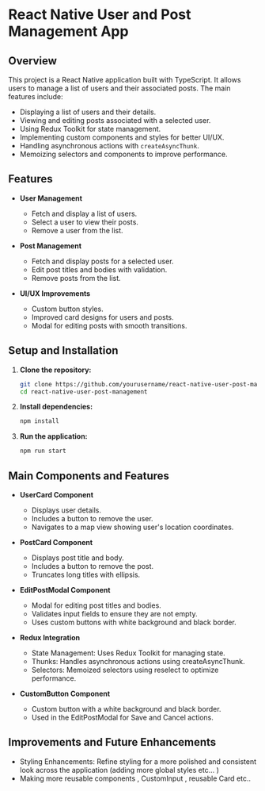 # React Native User and Post Management App

## Overview

This project is a React Native application built with TypeScript. It allows users to manage a list of users and their associated posts. The main features include:

- Displaying a list of users and their details.
- Viewing and editing posts associated with a selected user.
- Using Redux Toolkit for state management.
- Implementing custom components and styles for better UI/UX.
- Handling asynchronous actions with `createAsyncThunk`.
- Memoizing selectors and components to improve performance.

## Features

- **User Management**
  - Fetch and display a list of users.
  - Select a user to view their posts.
  - Remove a user from the list.

- **Post Management**
  - Fetch and display posts for a selected user.
  - Edit post titles and bodies with validation.
  - Remove posts from the list.

- **UI/UX Improvements**
  - Custom button styles.
  - Improved card designs for users and posts.
  - Modal for editing posts with smooth transitions.

## Setup and Installation

1. **Clone the repository:**
   ```sh
   git clone https://github.com/yourusername/react-native-user-post-management.git
   cd react-native-user-post-management

2. **Install dependencies:**
   ```sh
   npm install

3. **Run the application:**
   ```sh
   npm run start

## Main Components and Features

- **UserCard Component**
  - Displays user details.
  - Includes a button to remove the user.
  - Navigates to a map view showing user's location coordinates.

- **PostCard Component**
  - Displays post title and body.
  - Includes a button to remove the post.
  - Truncates long titles with ellipsis.
    
- **EditPostModal Component**
  - Modal for editing post titles and bodies.
  - Validates input fields to ensure they are not empty.
  - Uses custom buttons with white background and black border.

- **Redux Integration**
  - State Management: Uses Redux Toolkit for managing state.
  - Thunks: Handles asynchronous actions using createAsyncThunk.
  - Selectors: Memoized selectors using reselect to optimize performance.

- **CustomButton Component**
  - Custom button with a white background and black border.
  - Used in the EditPostModal for Save and Cancel actions.


## Improvements and Future Enhancements
   - Styling Enhancements: Refine styling for a more polished and consistent look across the application (adding more global styles etc... )
   - Making more reusable components , CustomInput , reusable Card etc..






